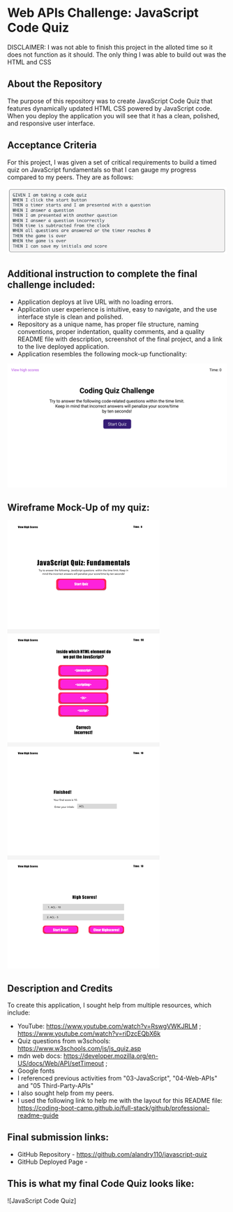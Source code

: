 # Web APIs Challenge: JavaScript Code Quiz

DISCLAIMER: I was not able to finish this project in the alloted time so it does not function as it should. The only thing I was able to build out was the HTML and CSS

## About the Repository
The purpose of this repository was to create JavaScript Code Quiz that features dynamically updated HTML CSS powered by JavaScript code. When you deploy the application you will see that it has a clean, polished, and responsive user interface.

## Acceptance Criteria
For this project, I was given a set of critical requirements to build a timed quiz on JavaScript fundamentals so that I can gauge my progress compared to my peers. They are as follows:

![Screenshot of acceptance criteria](./assets/images/Screen%20Shot%202022-07-25%20at%205.23.02%20PM.png)

## Additional instruction to complete the final challenge included:
* Application deploys at live URL with no loading errors. 
* Application user experience is intuitive, easy to navigate, and the use interface style is clean and polished.
* Repository as a unique name, has proper file structure, naming conventions, proper indentation, quality comments, and a quality README file with description, screenshot of the final project, and a link to the live deployed application.
* Application resembles the following mock-up functionality: 

![gif of mock-up](./assets/images/04-web-apis-homework-demo.gif)

## Wireframe Mock-Up of my quiz:
![Wireframe](./assets/images/JS%20Quiz%20Wireframe.png)

## Description and Credits 

To create this application, I sought help from multiple resources, which include:

* YouTube: https://www.youtube.com/watch?v=RswgVWKJRLM ; https://www.youtube.com/watch?v=riDzcEQbX6k 
* Quiz questions from w3schools: https://www.w3schools.com/js/js_quiz.asp 
* mdn web docs: https://developer.mozilla.org/en-US/docs/Web/API/setTimeout ;
* Google fonts
* I referenced previous activities from "03-JavaScript", "04-Web-APIs" and "05 Third-Party-APIs"
* I also sought help from my peers. 
* I used the following link to help me with the layout for this README file:
https://coding-boot-camp.github.io/full-stack/github/professional-readme-guide

## Final submission links:

* GitHub Repository - https://github.com/alandry110/javascript-quiz
* GitHub Deployed Page - 


## This is what my final Code Quiz looks like:
![JavaScript Code Quiz]


